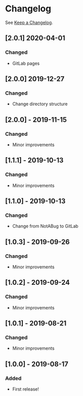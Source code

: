 # Changelog

See [Keep a Changelog](http://keepachangelog.com/).

## [2.0.1] 2020-04-01
### Changed
- GitLab pages 

## [2.0.0] 2019-12-27
### Changed
- Change directory structure

## [2.0.0] - 2019-11-15
### Changed
- Minor improvements

## [1.1.1] - 2019-10-13
### Changed
- Minor improvements

## [1.1.0] - 2019-10-13
### Changed
- Change from NotABug to GitLab

## [1.0.3] - 2019-09-26
### Changed
- Minor improvements

## [1.0.2] - 2019-09-24
### Changed
- Minor improvements

## [1.0.1] - 2019-08-21
### Changed
- Minor improvements

## [1.0.0] - 2019-08-17
### Added
- First release!
